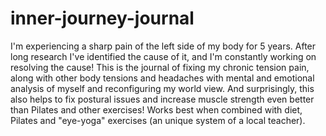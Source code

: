 # inner-journey-journal
I'm experiencing a sharp pain of the left side of my body for 5 years. After long research I've identified the cause of it, and I'm constantly working on resolving the cause! This is the journal of fixing my chronic tension pain, along with other body tensions and headaches with mental and emotional analysis of myself and reconfiguring my world view. And surprisingly, this also helps to fix postural issues and increase muscle strength even better than Pilates and other exercises! Works best when combined with diet, Pilates and "eye-yoga" exercises (an unique system of a local teacher).
